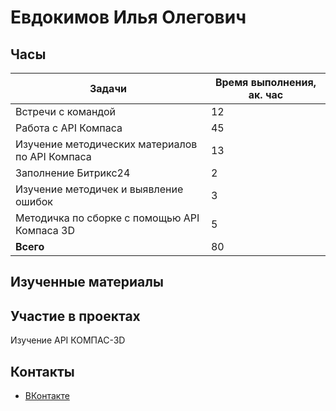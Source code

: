 


# Евдокимов Илья Олегович

## Часы

|Задачи|Время выполнения, ак. час|
|----------------|----------------|
|Встречи с командой | 12|
|Работа с API Компаса | 45|
|Изучение методических материалов по API Компаса | 13|
|Заполнение Битрикс24 | 2|
|Изучение методичек и выявление ошибок | 3|
|Методичка по сборке с помощью API Компаса 3D | 5|
|<b>Всего </b> | 80|


## Изученные материалы

## Участие в проектах
Изучение API КОМПАС-3D

## Контакты <br>
- [ВКонтакте](https://vk.com/odd_dude)
